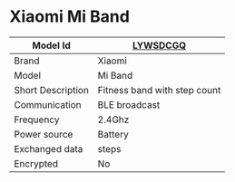 # Xiaomi Mi Band

|Model Id|[LYWSDCGQ](https://github.com/theengs/decoder/blob/development/src/devices/LYWSDCGQ_json.h)|
|-|-|
|Brand|Xiaomi|
|Model|Mi Band|
|Short Description|Fitness band with step count |
|Communication|BLE broadcast|
|Frequency|2.4Ghz|
|Power source|Battery|
|Exchanged data|steps|
|Encrypted|No|
